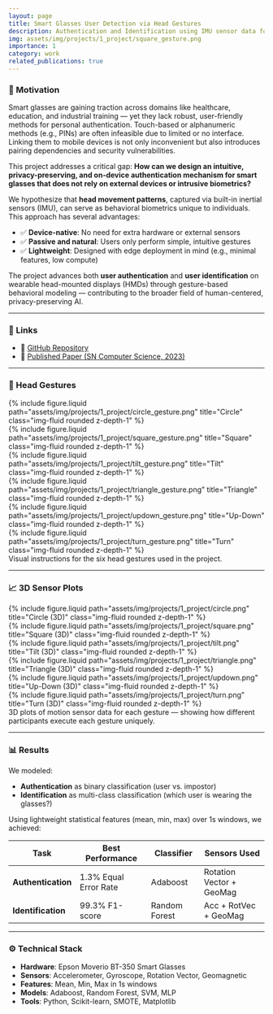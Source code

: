 ```yaml
---
layout: page
title: Smart Glasses User Detection via Head Gestures
description: Authentication and Identification using IMU sensor data for smart glasses
img: assets/img/projects/1_project/square_gesture.png
importance: 1
category: work
related_publications: true
---
```


### 🎯 Motivation

Smart glasses are gaining traction across domains like healthcare, education, and industrial training — yet they lack robust, user-friendly methods for personal authentication. Touch-based or alphanumeric methods (e.g., PINs) are often infeasible due to limited or no interface. Linking them to mobile devices is not only inconvenient but also introduces pairing dependencies and security vulnerabilities.

This project addresses a critical gap: **How can we design an intuitive, privacy-preserving, and on-device authentication mechanism for smart glasses that does not rely on external devices or intrusive biometrics?**

We hypothesize that **head movement patterns**, captured via built-in inertial sensors (IMU), can serve as behavioral biometrics unique to individuals. This approach has several advantages:
- ✅ **Device-native**: No need for extra hardware or external sensors  
- ✅ **Passive and natural**: Users only perform simple, intuitive gestures  
- ✅ **Lightweight**: Designed with edge deployment in mind (e.g., minimal features, low compute)

The project advances both **user authentication** and **user identification** on wearable head-mounted displays (HMDs) through gesture-based behavioral modeling — contributing to the broader field of human-centered, privacy-preserving AI.

---

### 📎 Links  
- 🔗 [GitHub Repository](https://github.com/sumeyye-agac/glass-data-participant-detection)  
- 📄 [Published Paper (SN Computer Science, 2023)](https://doi.org/10.1007/s42979-023-02202-4)

---

### 👤 Head Gestures
<div class="row">
  <div class="col-sm">
    {% include figure.liquid path="assets/img/projects/1_project/circle_gesture.png" title="Circle" class="img-fluid rounded z-depth-1" %}
  </div>
  <div class="col-sm">
    {% include figure.liquid path="assets/img/projects/1_project/square_gesture.png" title="Square" class="img-fluid rounded z-depth-1" %}
  </div>
  <div class="col-sm">
    {% include figure.liquid path="assets/img/projects/1_project/tilt_gesture.png" title="Tilt" class="img-fluid rounded z-depth-1" %}
  </div>
</div>
<div class="row mt-3">
  <div class="col-sm">
    {% include figure.liquid path="assets/img/projects/1_project/triangle_gesture.png" title="Triangle" class="img-fluid rounded z-depth-1" %}
  </div>
  <div class="col-sm">
    {% include figure.liquid path="assets/img/projects/1_project/updown_gesture.png" title="Up-Down" class="img-fluid rounded z-depth-1" %}
  </div>
  <div class="col-sm">
    {% include figure.liquid path="assets/img/projects/1_project/turn_gesture.png" title="Turn" class="img-fluid rounded z-depth-1" %}
  </div>
</div>
<div class="caption">
  Visual instructions for the six head gestures used in the project.
</div>

---

### 📈 3D Sensor Plots
<div class="row">
  <div class="col-sm">
    {% include figure.liquid path="assets/img/projects/1_project/circle.png" title="Circle (3D)" class="img-fluid rounded z-depth-1" %}
  </div>
  <div class="col-sm">
    {% include figure.liquid path="assets/img/projects/1_project/square.png" title="Square (3D)" class="img-fluid rounded z-depth-1" %}
  </div>
  <div class="col-sm">
    {% include figure.liquid path="assets/img/projects/1_project/tilt.png" title="Tilt (3D)" class="img-fluid rounded z-depth-1" %}
  </div>
</div>
<div class="row mt-3">
  <div class="col-sm">
    {% include figure.liquid path="assets/img/projects/1_project/triangle.png" title="Triangle (3D)" class="img-fluid rounded z-depth-1" %}
  </div>
  <div class="col-sm">
    {% include figure.liquid path="assets/img/projects/1_project/updown.png" title="Up-Down (3D)" class="img-fluid rounded z-depth-1" %}
  </div>
  <div class="col-sm">
    {% include figure.liquid path="assets/img/projects/1_project/turn.png" title="Turn (3D)" class="img-fluid rounded z-depth-1" %}
  </div>
</div>
<div class="caption">
  3D plots of motion sensor data for each gesture — showing how different participants execute each gesture uniquely.
</div>

---

### 📊 Results

We modeled:
- **Authentication** as binary classification (user vs. impostor)  
- **Identification** as multi-class classification (which user is wearing the glasses?)

Using lightweight statistical features (mean, min, max) over 1s windows, we achieved:

| Task              | Best Performance        | Classifier     | Sensors Used              |
|------------------|-------------------------|----------------|---------------------------|
| **Authentication** | 1.3% Equal Error Rate   | Adaboost       | Rotation Vector + GeoMag |
| **Identification** | 99.3% F1-score          | Random Forest  | Acc + RotVec + GeoMag    |

---

### ⚙️ Technical Stack
- **Hardware**: Epson Moverio BT-350 Smart Glasses  
- **Sensors**: Accelerometer, Gyroscope, Rotation Vector, Geomagnetic  
- **Features**: Mean, Min, Max in 1s windows  
- **Models**: Adaboost, Random Forest, SVM, MLP  
- **Tools**: Python, Scikit-learn, SMOTE, Matplotlib
